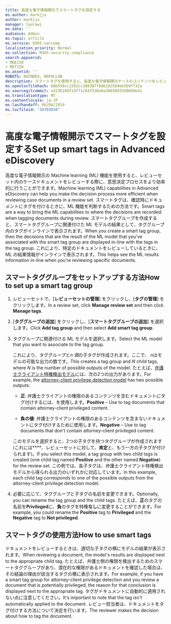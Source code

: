 ```yaml
---
title: 高度な電子情報開示でスマートタグを設定する
ms.author: markjjo
author: markjjo
manager: laurawi
ms.date: ''
audience: Admin
ms.topic: article
ms.service: O365-seccomp
localization_priority: Normal
ms.collection: M365-security-compliance
search.appverid:
- MOE150
- MET150
ms.assetid: ''
ROBOTS: NOINDEX, NOFOLLOW
description: スマートタグを使用すると、高度な電子情報開示ケースのコンテンツをレビューする際に、machine learning 機能を適用できます。 スマートタググループを使用して、弁護士クライアント特権モデルなどの機械学習の検出モデルの結果を表示します。
ms.openlocfilehash: 68b558cc2282cc388387f8d61825b9ee569ff32a
ms.sourcegitcommit: e323610df2df71c84f536e8a38650d33d8069e41
ms.translationtype: MT
ms.contentlocale: ja-JP
ms.lasthandoff: 06/04/2019
ms.locfileid: "34703830"
---
```

# <a name="set-up-smart-tags-in-advanced-ediscovery"></a><span data-ttu-id="c6605-104">高度な電子情報開示でスマートタグを設定する</span><span class="sxs-lookup"><span data-stu-id="c6605-104">Set up smart tags in Advanced eDiscovery</span></span>

<span data-ttu-id="c6605-105">高度な電子情報開示の Machine learning (ML) 機能を使用すると、レビューセット内のケースドキュメントをレビューする際に、意思決定プロセスをより効率的に行うことができます。</span><span class="sxs-lookup"><span data-stu-id="c6605-105">Machine learning (ML) capabilities in Advanced eDiscovery can help you make the decision process more efficient when reviewing case documents in a review set.</span></span> <span data-ttu-id="c6605-106">スマートタグは、確認時にドキュメントにタグを付けるときに、ML 機能を判断するための方法です。</span><span class="sxs-lookup"><span data-stu-id="c6605-106">Smart tags are a way to bring the ML capabilities to where the decisions are recorded: when tagging documents during review.</span></span> <span data-ttu-id="c6605-107">スマートタググループを作成すると、スマートタググループに関連付けた ML モデルの結果として、タググループ内のタグがインラインで表示されます。</span><span class="sxs-lookup"><span data-stu-id="c6605-107">When you create a smart tag group, then the decisions that are the result of the ML model that you've associated with the smart tag group are displayed in-line with the tags in the tag group.</span></span> <span data-ttu-id="c6605-108">これにより、特定のドキュメントをレビューしているときに、ML の結果情報がインラインで表示されます。</span><span class="sxs-lookup"><span data-stu-id="c6605-108">This helps see the ML results information in-line when you're reviewing specific documents.</span></span>

## <a name="how-to-set-up-a-smart-tag-group"></a><span data-ttu-id="c6605-109">スマートタググループをセットアップする方法</span><span class="sxs-lookup"><span data-stu-id="c6605-109">How to set up a smart tag group</span></span>

1. <span data-ttu-id="c6605-110">レビューセットで、[**レビューセットの管理**] をクリックし、[**タグの管理**] をクリックします。</span><span class="sxs-lookup"><span data-stu-id="c6605-110">In a review set, click **Manage review set** and then click **Manage tags**.</span></span>

2. <span data-ttu-id="c6605-111">[**タググループの追加**] をクリックし、[**スマートタググループの追加**] を選択します。</span><span class="sxs-lookup"><span data-stu-id="c6605-111">Click **Add tag group** and then select **Add smart tag group**.</span></span>

3. <span data-ttu-id="c6605-112">タググループに関連付ける ML モデルを選択します。</span><span class="sxs-lookup"><span data-stu-id="c6605-112">Select the ML model that you want to associate to the tag group.</span></span>
    
   <span data-ttu-id="c6605-113">これにより、タググループと*n 個*の子タグが作成されます。ここで、 *n*はモデルの可能な出力の数です。</span><span class="sxs-lookup"><span data-stu-id="c6605-113">This creates a tag group and *N* child tags, where *N* is the number of possible outputs of the model.</span></span> <span data-ttu-id="c6605-114">たとえば、[弁護士クライアント特権検出モデル](attorney-privilege-detection.md)には、次の2つの出力があります。</span><span class="sxs-lookup"><span data-stu-id="c6605-114">For example, the [attorney-client privilege detection model](attorney-privilege-detection.md) has two possible outputs:</span></span> 

   - <span data-ttu-id="c6605-115">**正**: 弁護士クライアントの権限のあるコンテンツを含むドキュメントにタグ付けするには、を使用します。</span><span class="sxs-lookup"><span data-stu-id="c6605-115">**Positive** – Use to tag documents that contain attorney-client privileged content.</span></span>
   
   - <span data-ttu-id="c6605-116">**負の値**: 弁護士クライアントの権限のあるコンテンツを含まないドキュメントにタグ付けするために使用します。</span><span class="sxs-lookup"><span data-stu-id="c6605-116">**Negative** – Use to tag documents that don't contain attorney-client privileged content.</span></span>
    
    <span data-ttu-id="c6605-117">このモデルを選択すると、2つの子タグを持つタググループが作成されます (これには\*\*\*\*、レビューセットに対して、**肯定**と、もう一方の子タグが付けられます)。</span><span class="sxs-lookup"><span data-stu-id="c6605-117">If you select this model, a tag group with two child tags is created (one child tag named **Positive** and the other named **Negative**) for the review set.</span></span> <span data-ttu-id="c6605-118">この例では、各子タグは、弁護士クライアント特権検出モデルから得られる出力のいずれかに対応しています。</span><span class="sxs-lookup"><span data-stu-id="c6605-118">In this example, each child tag corresponds to one of the possible outputs from the attorney-client privilege detection model.</span></span>

4. <span data-ttu-id="c6605-119">必要に応じて、タググループと子タグの名前を変更できます。</span><span class="sxs-lookup"><span data-stu-id="c6605-119">Optionally, you can rename the tag group and the child tags.</span></span> <span data-ttu-id="c6605-120">たとえば、**正**のタグの名前を**Privileged**に、**負**のタグを特権**なし**に変更することができます。</span><span class="sxs-lookup"><span data-stu-id="c6605-120">For example, you could rename the **Positive** tag to **Privileged** and the **Negative** tag to **Not privileged**.</span></span>

## <a name="how-to-use-smart-tags"></a><span data-ttu-id="c6605-121">スマートタグの使用方法</span><span class="sxs-lookup"><span data-stu-id="c6605-121">How to use smart tags</span></span>

<span data-ttu-id="c6605-122">ドキュメントをレビューするときは、適切な子タグの横にモデルの結果が表示されます。</span><span class="sxs-lookup"><span data-stu-id="c6605-122">When reviewing a document, the model's results are displayed next to the appropriate child tag.</span></span> <span data-ttu-id="c6605-123">たとえば、弁護士側の権限を検出するためのスマートタググループがあり、潜在的な権限があるドキュメントを確認した場合は、その結論の理由が該当するタグの横に表示されます。</span><span class="sxs-lookup"><span data-stu-id="c6605-123">For example, if you have a smart tag group for attorney-client privilege detection and you review a document that is potentially privileged, the reason for that conclusion is displayed next to the appropriate tag.</span></span> <span data-ttu-id="c6605-124">タグがドキュメントに自動的に適用されない点に注意してください。</span><span class="sxs-lookup"><span data-stu-id="c6605-124">It's important to note that the tag isn't automatically applied to the document.</span></span> <span data-ttu-id="c6605-125">レビュー担当者は、ドキュメントをタグ付けする方法について決定を行います。</span><span class="sxs-lookup"><span data-stu-id="c6605-125">The reviewer makes the decision about how to tag the document.</span></span>